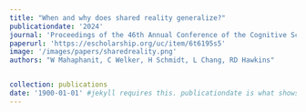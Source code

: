 ```yaml
---
title: "When and why does shared reality generalize?"
publicationdate: '2024'
journal: 'Proceedings of the 46th Annual Conference of the Cognitive Science Society.'
paperurl: 'https://escholarship.org/uc/item/6t6195s5'
image: '/images/papers/sharedreality.png'
authors: "W Mahaphanit, C Welker, H Schmidt, L Chang, RD Hawkins"


collection: publications
date: '1900-01-01' #jekyll requires this. publicationdate is what shows up
---
```

